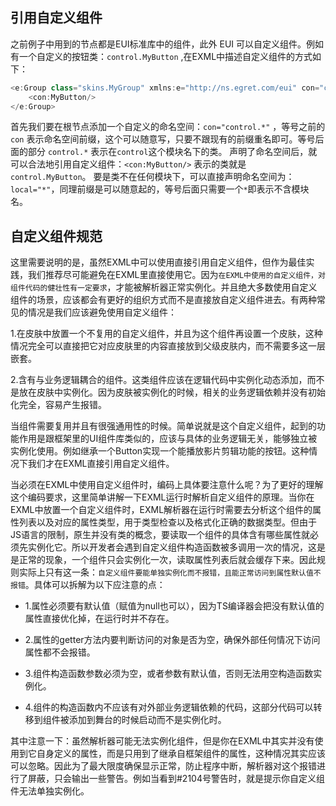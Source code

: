 ## 引用自定义组件

之前例子中用到的节点都是EUI标准库中的组件，此外 EUI 可以自定义组件。例如有一个自定义的按钮类：`control.MyButton` ,在EXML中描述自定义组件的方式如下：

~~~ typescript
<e:Group class="skins.MyGroup" xmlns:e="http://ns.egret.com/eui" con="control.*"> 
    <con:MyButton/> 
</e:Group>
~~~ 

首先我们要在根节点添加一个自定义的命名空间：`con="control.*"` ，等号之前的 `con` 表示命名空间前缀，这个可以随意写，只要不跟现有的前缀重名即可。等号后面的部分 `control.*` 表示在`control`这个模块名下的类。
声明了命名空间后，就可以合法地引用自定义组件：`<con:MyButton/>` 表示的类就是 `control.MyButton`。
要是类不在任何模块下，可以直接声明命名空间为：`local="*"`，同理前缀是可以随意起的，等号后面只需要一个`*`即表示不含模块名。


## 自定义组件规范

这里需要说明的是，虽然EXML中可以使用直接引用自定义组件，但作为最佳实践，我们推荐尽可能避免在EXML里直接使用它。因为`在EXML中使用的自定义组件，对组件代码的健壮性有一定要求`，才能被解析器正常实例化。并且绝大多数使用自定义组件的场景，应该都会有更好的组织方式而不是直接放自定义组件进去。有两种常见的情况是我们应该避免使用自定义组件：

1.在皮肤中放置一个不复用的自定义组件，并且为这个组件再设置一个皮肤，这种情况完全可以直接把它对应皮肤里的内容直接放到父级皮肤内，而不需要多这一层嵌套。

2.含有与业务逻辑耦合的组件。这类组件应该在逻辑代码中实例化动态添加，而不是放在皮肤中实例化。因为皮肤被实例化的时候，相关的业务逻辑依赖并没有初始化完全，容易产生报错。

当组件需要复用并且有很强通用性的时候。简单说就是这个自定义组件，起到的功能作用是跟框架里的UI组件库类似的，应该与具体的业务逻辑无关，能够独立被实例化使用。例如继承一个Button实现一个能播放影片剪辑功能的按钮。这种情况下我们才在EXML直接引用自定义组件。

当必须在EXML中使用自定义组件时，编码上具体要注意什么呢？为了更好的理解这个编码要求，这里简单讲解一下EXML运行时解析自定义组件的原理。当你在EXML中放置一个自定义组件时，EXML解析器在运行时需要去分析这个组件的属性列表以及对应的属性类型，用于类型检查以及格式化正确的数据类型。但由于JS语言的限制，原生并没有类的概念，要读取一个组件的具体含有哪些属性就必须先实例化它。所以开发者会遇到自定义组件构造函数被多调用一次的情况，这是是正常的现象，一个组件只会实例化一次，读取属性列表后就会缓存下来。因此规则实际上只有这一条：`自定义组件要能单独实例化而不报错，且能正常访问到属性默认值不报错`。具体可以拆解为以下应注意的点：

* 1.属性必须要有默认值（赋值为null也可以），因为TS编译器会把没有默认值的属性直接优化掉，在运行时并不存在。

* 2.属性的getter方法内要判断访问的对象是否为空，确保外部任何情况下访问属性都不会报错。

* 3.组件构造函数参数必须为空，或者参数有默认值，否则无法用空构造函数实例化。

* 4.组件的构造函数内不应该有对外部业务逻辑依赖的代码，这部分代码可以转移到组件被添加到舞台的时候启动而不是实例化时。

其中注意一下：虽然解析器可能无法实例化组件，但是你在EXML中其实并没有使用到它自身定义的属性，而是只用到了继承自框架组件的属性，这种情况其实应该可以忽略。因此为了最大限度确保显示正常，防止程序中断，解析器对这个报错进行了屏蔽，只会输出一些警告。例如当看到#2104号警告时，就是提示你自定义组件无法单独实例化。


